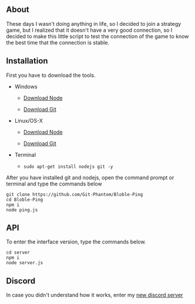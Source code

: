 ## About

These days I wasn't doing anything in life, so I decided to join a strategy game, but I realized that it doesn't have a very good connection, so I decided to make this little script to test the connection of the game to know the best time that the connection is stable.

## Installation

First you have to download the tools. 

* Windows

   * [Download Node](https://nodejs.org)
 
   * [Download Git](https://git-scm.com/downloads)

* Linux/OS-X 

    * [Download Node](https://nodejs.org)
 
    * [Download Git](https://git-scm.com/downloads)

* Terminal 

   * ``sudo apt-get install nodejs git -y ``
   
 
After you have installed git and nodejs, open the command prompt or terminal and type the commands below

```
git clone https://github.com/Git-Phantom/Bloble-Ping
cd Bloble-Ping
npm i
node ping.js
```

## API

To enter the interface version, type the commands below.

```
cd server
npm i 
node server.js
```

## Discord

In case you didn't understand how it works, enter my [new discord server](https://hdDrK7dPkd)
